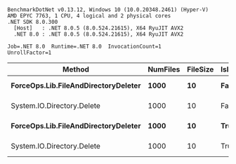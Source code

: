 ```


BenchmarkDotNet v0.13.12, Windows 10 (10.0.20348.2461) (Hyper-V)
AMD EPYC 7763, 1 CPU, 4 logical and 2 physical cores
.NET SDK 8.0.300
  [Host]   : .NET 8.0.5 (8.0.524.21615), X64 RyuJIT AVX2
  .NET 8.0 : .NET 8.0.5 (8.0.524.21615), X64 RyuJIT AVX2

Job=.NET 8.0  Runtime=.NET 8.0  InvocationCount=1  
UnrollFactor=1  

```

| Method                               | NumFiles | FileSize | IsInsideDirectory | Mean     | Error   | StdDev  |
|------------------------------------- |--------- |--------- |------------------ |---------:|--------:|--------:|
| **ForceOps.Lib.FileAndDirectoryDeleter** | **1000**     | **10**       | **False**             | **109.4 ms** | **2.09 ms** | **2.32 ms** |
| System.IO.Directory.Delete           | 1000     | 10       | False             | 108.5 ms | 2.03 ms | 3.17 ms |
| **ForceOps.Lib.FileAndDirectoryDeleter** | **1000**     | **10**       | **True**              | **207.9 ms** | **3.38 ms** | **2.99 ms** |
| System.IO.Directory.Delete           | 1000     | 10       | True              | 208.8 ms | 3.96 ms | 4.24 ms |

